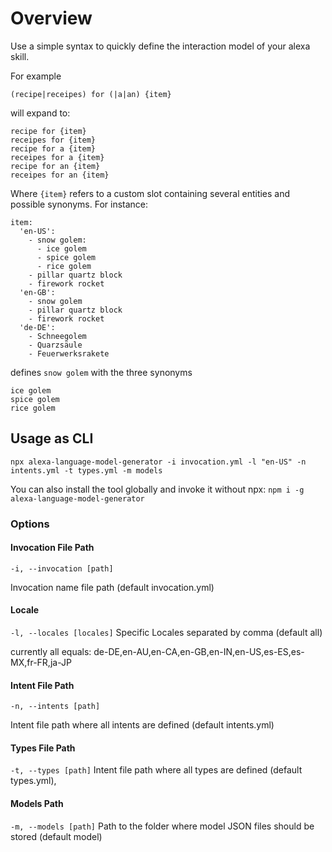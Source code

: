 # Overview

Use a simple syntax to quickly define the interaction model of your alexa skill.

For example

`(recipe|receipes) for (|a|an) {item}`

will expand to:

```
recipe for {item}
receipes for {item}
recipe for a {item}
receipes for a {item}
recipe for an {item}
receipes for an {item}
```

Where `{item}` refers to a custom slot containing several entities and possible synonyms. For instance:

```
item:
  'en-US':
    - snow golem:
      - ice golem
      - spice golem
      - rice golem
    - pillar quartz block
    - firework rocket
  'en-GB':
    - snow golem
    - pillar quartz block
    - firework rocket
  'de-DE':
    - Schneegolem
    - Quarzsäule
    - Feuerwerksrakete
```

defines `snow golem` with the three synonyms

```
ice golem
spice golem
rice golem
```

## Usage as CLI

`npx alexa-language-model-generator -i invocation.yml -l "en-US" -n intents.yml -t types.yml -m models`

You can also install the tool globally and invoke it without npx:
`npm i -g alexa-language-model-generator`

### Options

#### Invocation File Path

`-i, --invocation [path]`

Invocation name file path (default invocation.yml)

#### Locale

`-l, --locales [locales]`
Specific Locales separated by comma (default all)

currently all equals: de-DE,en-AU,en-CA,en-GB,en-IN,en-US,es-ES,es-MX,fr-FR,ja-JP

#### Intent File Path

`-n, --intents [path]`

Intent file path where all intents are defined (default intents.yml)

#### Types File Path

`-t, --types [path]`
Intent file path where all types are defined (default types.yml),

#### Models Path

`-m, --models [path]`
Path to the folder where model JSON files should be stored (default model)
